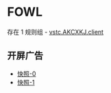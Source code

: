 # FOWL

存在 1 规则组 - [vstc.AKCXKJ.client](/src/apps/vstc.AKCXKJ.client.ts)

## 开屏广告

- [快照-0](https://gkd-kit.gitee.io/import/12661199)
- [快照-1](https://gkd-kit.gitee.io/import/12661178)
